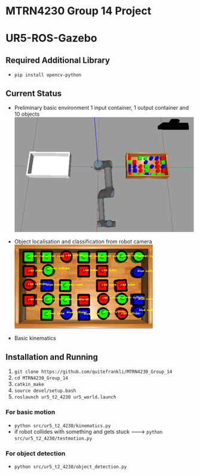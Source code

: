# MTRN4230 Group 14 Project
# UR5-ROS-Gazebo 

## Required Additional Library
* `pip install opencv-python`

## Current Status
* Preliminary basic environment 1 input container, 1 output container and 10 objects
![](environment.png)

* Object localisation and classification from robot camera
![](object_localisation_and_classification.png)

* Basic kinematics

## Installation and Running
1. `git clone https://github.com/quitefrankli/MTRN4230_Group_14`
2. `cd MTRN4230_Group_14`
3. `catkin_make`
4. `source devel/setup.bash`
5. `roslaunch ur5_t2_4230 ur5_world.launch`

### For basic motion
* `python src/ur5_t2_4230/kinematics.py`
* if robot collides with something and gets stuck ---> `python src/ur5_t2_4230/testmotion.py`

### For object detection
* `python src/ur5_t2_4230/object_detection.py`

